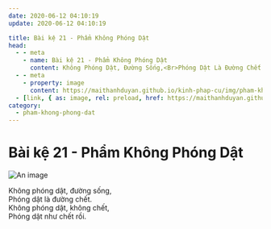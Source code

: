 ```yaml
---
date: 2020-06-12 04:10:19
update: 2020-06-12 04:10:19

title: Bài kệ 21 - Phẩm Không Phóng Dật
head:
  - - meta
    - name: Bài kệ 21 - Phẩm Không Phóng Dật
      content: Không Phóng Dật, Đường Sống,<Br>Phóng Dật Là Đường Chết.<Br>Không Phóng Dật, Không Chết,<Br>Phóng Dật Như Chết Rồi.<Br>
  - - meta
    - property: image
      content: https://maithanhduyan.github.io/kinh-phap-cu/img/pham-khong-phong-dat/pham-khong-phong-dat-021.jpg
  - [link, { as: image, rel: preload, href: https://maithanhduyan.github.io/kinh-phap-cu/img/pham-khong-phong-dat/pham-khong-phong-dat-021.jpg }]
category:
  - pham-khong-phong-dat
---
```


# Bài kệ 21 - Phẩm Không Phóng Dật

![An image](/img/pham-khong-phong-dat/pham-khong-phong-dat-021.jpg)

Không phóng dật, đường sống,<br>Phóng dật là đường chết.<br>Không phóng dật, không chết,<br>Phóng dật như chết rồi.<br>
